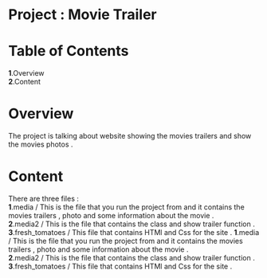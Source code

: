 # Project : Movie Trailer
  
  # Table of Contents
 **1**.Overview  
 **2**.Content  
  
  # Overview
  The project is talking about website showing the movies trailers and show the movies photos .
  # Content
  There are three files :  
 **1**.media  / This is the file that you run the project from and it contains the movies trailers , photo and some information about the movie .   
 **2**.media2  / This is the file that contains the class and show trailer function .  
 **3**.fresh_tomatoes /  This file that contains HTMl and Css for the site .
 **1**.media  / This is the file that you run the project from and it contains the movies trailers , photo and some information about the movie .   
 **2**.media2  / This is the file that contains the class and show trailer function .  
 **3**.fresh_tomatoes /  This file that contains HTMl and Css for the site .
